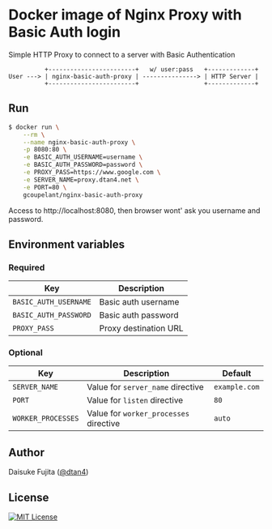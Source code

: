 # Docker image of Nginx Proxy with Basic Auth login

Simple HTTP Proxy to connect to a server with Basic Authentication

```
          +------------------------+   w/ user:pass   +-------------+
User ---> | nginx-basic-auth-proxy | ---------------> | HTTP Server |
          +------------------------+                  +-------------+
```

## Run

```bash
$ docker run \
    --rm \
    --name nginx-basic-auth-proxy \
    -p 8080:80 \
    -e BASIC_AUTH_USERNAME=username \
    -e BASIC_AUTH_PASSWORD=password \
    -e PROXY_PASS=https://www.google.com \
    -e SERVER_NAME=proxy.dtan4.net \
    -e PORT=80 \
    gcoupelant/nginx-basic-auth-proxy
```

Access to http://localhost:8080, then browser wont' ask you username and password.

## Environment variables

### Required

|Key|Description|
|---|---|
|`BASIC_AUTH_USERNAME`|Basic auth username|
|`BASIC_AUTH_PASSWORD`|Basic auth password|
|`PROXY_PASS`|Proxy destination URL|

### Optional

|Key|Description|Default|
|---|---|---|
|`SERVER_NAME`|Value for `server_name` directive|`example.com`|
|`PORT`|Value for `listen` directive|`80`|
|`WORKER_PROCESSES`|Value for `worker_processes` directive|`auto`|

## Author

Daisuke Fujita ([@dtan4](https://github.com/dtan4))

## License

[![MIT License](http://img.shields.io/badge/license-MIT-blue.svg?style=flat)](LICENSE)
